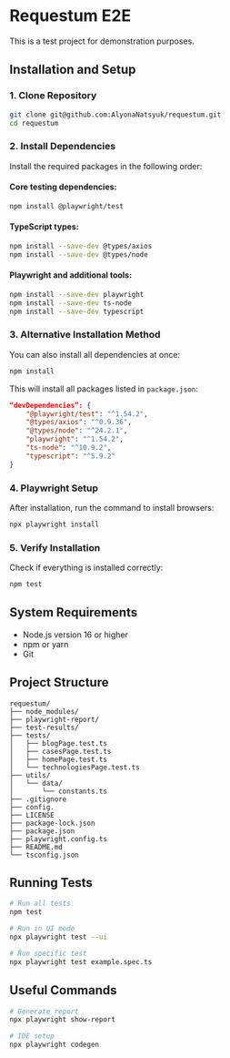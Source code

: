 # Requestum E2E

This is a test project for demonstration purposes.

## Installation and Setup

### 1. Clone Repository

```bash
git clone git@github.com:AlyonaNatsyuk/requestum.git
cd requestum
```

### 2. Install Dependencies

Install the required packages in the following order:

#### Core testing dependencies:
```bash
npm install @playwright/test
```

#### TypeScript types:
```bash
npm install --save-dev @types/axios
npm install --save-dev @types/node
```

#### Playwright and additional tools:
```bash
npm install --save-dev playwright
npm install --save-dev ts-node
npm install --save-dev typescript
```

### 3. Alternative Installation Method

You can also install all dependencies at once:

```bash
npm install
```

This will install all packages listed in `package.json`:

```json
“devDependencies”: {
    "@playwright/test": "^1.54.2",
    "@types/axios": "^0.9.36",
    "@types/node": "^24.2.1",
    "playwright": "^1.54.2",
    "ts-node": "^10.9.2",
    "typescript": "^5.9.2"
}
```

### 4. Playwright Setup

After installation, run the command to install browsers:

```bash
npx playwright install
```

### 5. Verify Installation

Check if everything is installed correctly:

```bash
npm test
```

## System Requirements

- Node.js version 16 or higher
- npm or yarn
- Git

## Project Structure

```
requestum/
├── node_modules/
├── playwright-report/
├── test-results/
├── tests/
│   ├── blogPage.test.ts
│   ├── casesPage.test.ts
│   ├── homePage.test.ts
│   └── technologiesPage.test.ts
├── utils/
│   └── data/
│       └── constants.ts
├── .gitignore
├── config.
├── LICENSE
├── package-lock.json
├── package.json
├── playwright.config.ts
├── README.md
└── tsconfig.json
```

## Running Tests

```bash
# Run all tests
npm test

# Run in UI mode
npx playwright test --ui

# Run specific test
npx playwright test example.spec.ts
```

## Useful Commands

```bash
# Generate report
npx playwright show-report

# IDE setup
npx playwright codegen
```